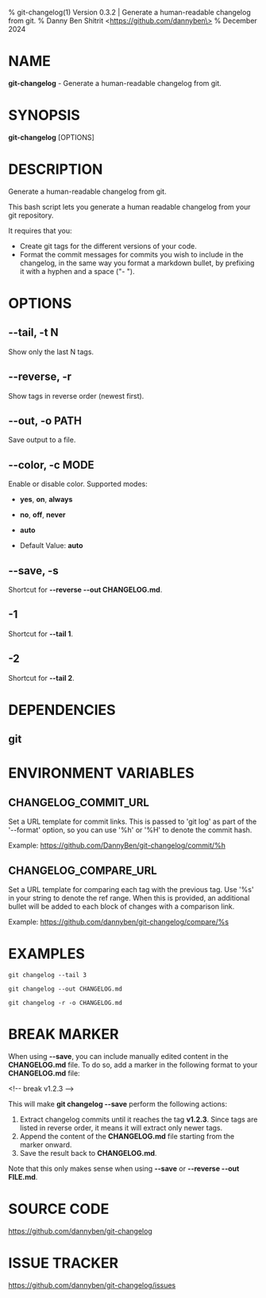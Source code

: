 % git-changelog(1) Version 0.3.2 | Generate a human-readable changelog from git.
% Danny Ben Shitrit \<https://github.com/dannyben\>
% December 2024

NAME
==================================================

**git-changelog** - Generate a human-readable changelog from git.

SYNOPSIS
==================================================

**git-changelog** [OPTIONS]

DESCRIPTION
==================================================

Generate a human-readable changelog from git.

This bash script lets you generate a human readable changelog from your git repository.

It requires that you:

- Create git tags for the different versions of your code.
- Format the commit messages for commits you wish to include in the changelog, in the same way you format a markdown bullet, by prefixing it with a hyphen and a space ("- ").


OPTIONS
==================================================

--tail, -t N
--------------------------------------------------

Show only the last N tags.


--reverse, -r
--------------------------------------------------

Show tags in reverse order (newest first).


--out, -o PATH
--------------------------------------------------

Save output to a file.


--color, -c MODE
--------------------------------------------------

Enable or disable color. Supported modes:

- **yes**, **on**, **always**
- **no**, **off**, **never**
- **auto**

- Default Value: **auto**

--save, -s
--------------------------------------------------

Shortcut for **--reverse --out CHANGELOG.md**.


-1
--------------------------------------------------

Shortcut for **--tail 1**.


-2
--------------------------------------------------

Shortcut for **--tail 2**.


DEPENDENCIES
==================================================

git
--------------------------------------------------


ENVIRONMENT VARIABLES
==================================================

CHANGELOG_COMMIT_URL
--------------------------------------------------

Set a URL template for commit links. This is passed to 'git log' as part of the '--format' option, so you can use '%h' or '%H' to denote the commit hash.

Example: https://github.com/DannyBen/git-changelog/commit/%h



CHANGELOG_COMPARE_URL
--------------------------------------------------

Set a URL template for comparing each tag with the previous tag. Use '%s' in your string to denote the ref range. When this is provided, an additional bullet will be added to each block of changes with a comparison link.

Example: https://github.com/dannyben/git-changelog/compare/%s



EXAMPLES
==================================================

~~~
git changelog --tail 3

git changelog --out CHANGELOG.md

git changelog -r -o CHANGELOG.md

~~~

# BREAK MARKER

When using **--save**, you can include manually edited content in the
**CHANGELOG.md** file. To do so, add a marker in the following format to your
**CHANGELOG.md** file:

  \<!-- break v1.2.3 --\>

This will make **git changelog --save** perform the following actions:

1. Extract changelog commits until it reaches the tag **v1.2.3**. Since tags are
   listed in reverse order, it means it will extract only newer tags.
2. Append the content of the **CHANGELOG.md** file starting from the marker
   onward.
3. Save the result back to **CHANGELOG.md**.

Note that this only makes sense when using **--save** or **--reverse --out FILE.md**.

# SOURCE CODE

https://github.com/dannyben/git-changelog

# ISSUE TRACKER

https://github.com/dannyben/git-changelog/issues
